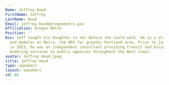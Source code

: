 ```yaml
---
Name: Jeffrey Hood
FirstName: Jeffrey
LastName: Hood
Email: jeffrey.hood@oregonmetro.gov
Affiliation: Oregon Metro
Position: ''
Bio: Jeff taught his daughter to ski before she could walk. He is a also researcher
  and modeler at Metro, the MPO for greater Portland area. Prior to joining Metro
  in 2023, he was an independent consultant providing transit and bicycle network
  modeling services to public agencies throughout the West Coast.
avatar: Jeffrey Hood.jpeg
title: Jeffrey Hood
type: speakers
layout: speakers
id: 66
---
```

